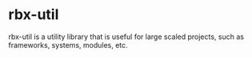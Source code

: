 # rbx-util
rbx-util is a utility library that is useful for large scaled projects, such as frameworks, systems, modules, etc.
